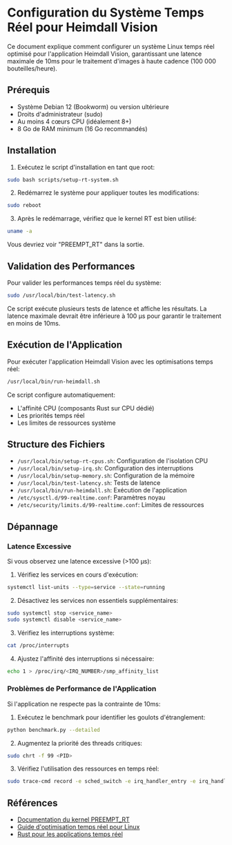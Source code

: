 # Configuration du Système Temps Réel pour Heimdall Vision

Ce document explique comment configurer un système Linux temps réel optimisé pour l'application Heimdall Vision, garantissant une latence maximale de 10ms pour le traitement d'images à haute cadence (100 000 bouteilles/heure).

## Prérequis

- Système Debian 12 (Bookworm) ou version ultérieure
- Droits d'administrateur (sudo)
- Au moins 4 cœurs CPU (idéalement 8+)
- 8 Go de RAM minimum (16 Go recommandés)

## Installation

1. Exécutez le script d'installation en tant que root:

```bash
sudo bash scripts/setup-rt-system.sh
```

2. Redémarrez le système pour appliquer toutes les modifications:

```bash
sudo reboot
```

3. Après le redémarrage, vérifiez que le kernel RT est bien utilisé:

```bash
uname -a
```

Vous devriez voir "PREEMPT_RT" dans la sortie.

## Validation des Performances

Pour valider les performances temps réel du système:

```bash
sudo /usr/local/bin/test-latency.sh
```

Ce script exécute plusieurs tests de latence et affiche les résultats. La latence maximale devrait être inférieure à 100 µs pour garantir le traitement en moins de 10ms.

## Exécution de l'Application

Pour exécuter l'application Heimdall Vision avec les optimisations temps réel:

```bash
/usr/local/bin/run-heimdall.sh
```

Ce script configure automatiquement:
- L'affinité CPU (composants Rust sur CPU dédié)
- Les priorités temps réel
- Les limites de ressources système

## Structure des Fichiers

- `/usr/local/bin/setup-rt-cpus.sh`: Configuration de l'isolation CPU
- `/usr/local/bin/setup-irq.sh`: Configuration des interruptions
- `/usr/local/bin/setup-memory.sh`: Configuration de la mémoire
- `/usr/local/bin/test-latency.sh`: Tests de latence
- `/usr/local/bin/run-heimdall.sh`: Exécution de l'application
- `/etc/sysctl.d/99-realtime.conf`: Paramètres noyau
- `/etc/security/limits.d/99-realtime.conf`: Limites de ressources

## Dépannage

### Latence Excessive

Si vous observez une latence excessive (>100 µs):

1. Vérifiez les services en cours d'exécution:
```bash
systemctl list-units --type=service --state=running
```

2. Désactivez les services non essentiels supplémentaires:
```bash
sudo systemctl stop <service_name>
sudo systemctl disable <service_name>
```

3. Vérifiez les interruptions système:
```bash
cat /proc/interrupts
```

4. Ajustez l'affinité des interruptions si nécessaire:
```bash
echo 1 > /proc/irq/<IRQ_NUMBER>/smp_affinity_list
```

### Problèmes de Performance de l'Application

Si l'application ne respecte pas la contrainte de 10ms:

1. Exécutez le benchmark pour identifier les goulots d'étranglement:
```bash
python benchmark.py --detailed
```

2. Augmentez la priorité des threads critiques:
```bash
sudo chrt -f 99 <PID>
```

3. Vérifiez l'utilisation des ressources en temps réel:
```bash
sudo trace-cmd record -e sched_switch -e irq_handler_entry -e irq_handler_exit
```

## Références

- [Documentation du kernel PREEMPT_RT](https://wiki.linuxfoundation.org/realtime/start)
- [Guide d'optimisation temps réel pour Linux](https://access.redhat.com/documentation/en-us/red_hat_enterprise_linux_for_real_time/8/html/tuning_guide/index)
- [Rust pour les applications temps réel](https://ferrous-systems.com/blog/embedded-rust-on-stable/)